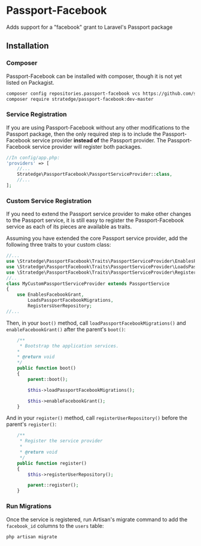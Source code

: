 # Passport-Facebook
Adds support for a "facebook" grant to Laravel's Passport package

## Installation

### Composer

Passport-Facebook can be installed with composer, though it is not yet listed on Packagist.

```sh
composer config repositories.passport-facebook vcs https://github.com/stratedge/passport-facebook.git
composer require stratedge/passport-facebook:dev-master
```

### Service Registration

If you are using Passport-Facebook without any other modifications to the Passport package, then the only required step is to include the Passport-Facebook service provider **instead of** the Passport provider. The Passport-Facebook service provider will register both packages.

```php
//In config/app.php:
'providers' => [
	//...
	Stratedge\PassportFacebook\PassportServiceProvider::class,
	//...
];
```

### Custom Service Registration

If you need to extend the Passport service provider to make other changes to the Passport service, it is still easy to register the Passport-Facebook service as each of its pieces are available as traits.

Assuming you have extended the core Passport service provider, add the following three traits to your custom class:

```php
//...
use \Stratedge\PassportFacebook\Traits\PassportServiceProvider\EnablesFacebookGrant;
use \Stratedge\PassportFacebook\Traits\PassportServiceProvider\LoadsPassportFacebookMigrations;
use \Stratedge\PassportFacebook\Traits\PassportServiceProvider\RegistersUserRepository;
//..
class MyCustomPassportServiceProvider extends PassportService
{
	use EnablesFacebookGrant,
		LoadsPassportFacebookMigrations,
		RegistersUserRepository;
//...
```

Then, in your `boot()` method, call `loadPassportFacebookMigrations()` and `enableFacebookGrant()` after the parent's `boot()`:

```php
	/**
	 * Bootstrap the application services.
    *
    * @return void
    */
	public function boot()
	{
		parent::boot();

		$this->loadPassportFacebookMigrations();

		$this->enableFacebookGrant();
    }
```

And in your `register()` method, call `registerUserRepository()` before the parent's `register()`:

```php
	/**
	 * Register the service provider
	 *
	 * @return void
	 */
	public function register()
	{
		$this->registerUserRepository();

		parent::register();
	}
```

### Run Migrations

Once the service is registered, run Artisan's migrate command to add the `facebook_id` columns to the `users` table:

```sh
php artisan migrate
```